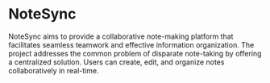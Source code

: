 # NoteSync
NoteSync aims to provide a collaborative note-making platform that facilitates seamless teamwork and effective information organization. The project addresses the common problem of disparate note-taking by offering a centralized solution. Users can create, edit, and organize notes collaboratively in real-time.
